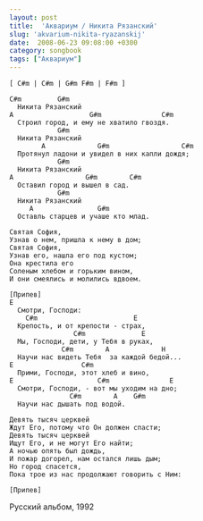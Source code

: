 ```yaml
---
layout: post
title:  'Аквариум / Никита Рязанский'
slug: 'akvarium-nikita-ryazanskij'
date:  2008-06-23 09:08:00 +0300
category: songbook
tags: ["Аквариум"]
---
```


	[ C#m | C#m | G#m F#m | F#m ]
	
	C#m         G#m
	  Никита Рязанский
	A                   G#m               C#m
	  Строил город, и ему не хватило гвоздя.
	            G#m
	  Никита Рязанский
	        A             G#m                  C#m
	  Протянул ладони и увидел в них капли дождя;
	            G#m
	  Никита Рязанский
	A                  G#m        C#m
	  Оставил город и вышел в сад.
	            G#m
	  Никита Рязанский
	     A                G#m
	  Оставль старцев и учаше кто млад.
	
	Святая София,
	Узнав о нем, пришла к нему в дом;
	Святая София,
	Узнав его, нашла его под кустом;
	Она крестила его
	Соленым хлебом и горьким вином,
	И они смеялись и молились вдвоем.
	
	[Припев]
	E           
	  Смотри, Господи:
	    C#m                        E
	  Крепость, и от крепости - страх,
	                C#m              E
	  Мы, Господи, дети, у Тебя в руках,
	             C#m        A             H
	  Научи нас видеть Тебя  за каждой бедой...
	E                 C#m
	  Прими, Господи, этот хлеб и вино,
	E                     C#m               E
	  Смотри, Господи, - вот мы уходим на дно;
	               C#m        A    G#m
	  Научи нас дышать под водой.
	
	Девять тысяч церквей
	Ждут Его, потому что Он должен спасти;
	Девять тысяч церквей
	Ищут Его, и не могут Его найти;
	А ночью опять был дождь,
	И пожар догорел, нам остался лишь дым;
	Но город спасется,
	Пока трое из нас продолжают говорить с Ним:
	
	[Припев]

Русский альбом, 1992

